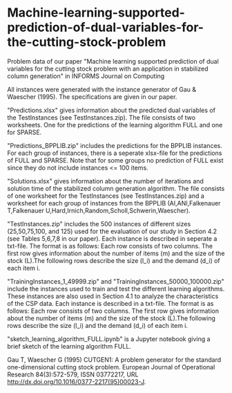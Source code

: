 # Machine-learning-supported-prediction-of-dual-variables-for-the-cutting-stock-problem
Problem data of our paper "Machine learning supported prediction of dual variables for the cutting stock problem with an application in stabilized column generation" in INFORMS Journal on Computing

All instances were generated with the instance generator of Gau & Waescher (1995). The specifications are given in our paper.

"Predictions.xlsx" gives information about the predicted dual variables of the TestInstances (see TestInstances.zip). The file consists of two worksheets. One for the predictions of the learning algorithm FULL and one for SPARSE.

"Predictions_BPPLIB.zip" includes the predictions for the BPPLIB instances. For each group of instances, there is a seperate xlsx-file for the predictions of FULL and SPARSE. Note that for some groups no prediction of FULL exist since they do not include instances <= 100 items.

"Solutions.xlsx" gives information about the number of iterations and solution time of the stabilized column generation algorithm. The file consists of one worksheet for the TestInstances (see TestInstances.zip) and a worksheet for each group of instances from the BPPLIB (AI,ANI,Falkenauer T,Falkenauer U,Hard,Irnich,Random,Scholl,Schwerin,Waescher).

"TestInstances.zip" includes the 500 instances of different sizes (25,50,75,100, and 125) used for the evaluation of our study in Section 4.2 (see Tables 5,6,7,8 in our paper). Each instance is described in seperate a txt-file. The format is as follows: Each row consists of two columns. The first row gives information about the number of items (m) and the size of the stock (L).The following rows describe the size (l_i) and the demand (d_i) of each item i.

"TrainingInstances_1_49999.zip" and "TrainingInstances_50000_100000.zip" include the instances used to train and test the different learning algorithms. These instances are also used in Section 4.1 to analyze the characteristics of the CSP data. Each instance is described in a txt-file. The format is as follows: Each row consists of two columns. The first row gives information about the number of items (m) and the size of the stock (L).The following rows describe the size (l_i) and the demand (d_i) of each item i.

"sketch_learning_algorithm_FULL.ipynb" is a Jupyter notebook giving a brief sketch of the learning algorithm FULL. 

Gau T, Waescher G (1995) CUTGEN1: A problem generator for the standard one-dimensional cutting stock problem. European Journal of Operational Research 84(3):572-579, ISSN 03772217, URL http://dx.doi.org/10.1016/0377-2217(95)00023-J.
